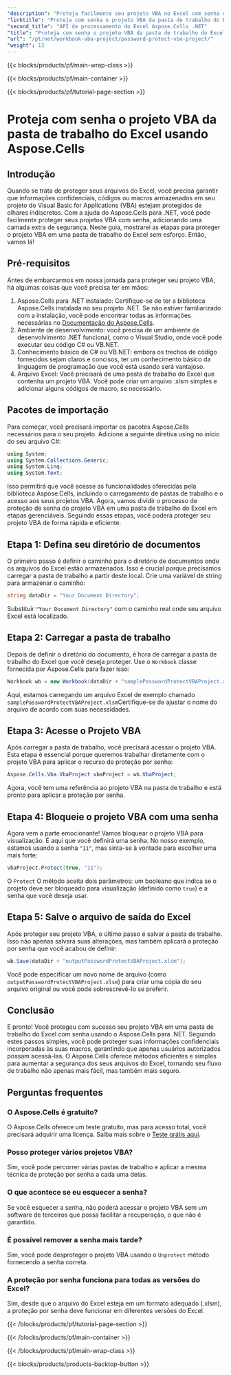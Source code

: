 ```yaml
---
"description": "Proteja facilmente seu projeto VBA no Excel com senha usando o Aspose.Cells para .NET. Siga este guia passo a passo para maior segurança."
"linktitle": "Proteja com senha o projeto VBA da pasta de trabalho do Excel usando Aspose.Cells"
"second_title": "API de processamento do Excel Aspose.Cells .NET"
"title": "Proteja com senha o projeto VBA da pasta de trabalho do Excel usando Aspose.Cells"
"url": "/pt/net/workbook-vba-project/password-protect-vba-project/"
"weight": 13
---
```


{{< blocks/products/pf/main-wrap-class >}}

{{< blocks/products/pf/main-container >}}

{{< blocks/products/pf/tutorial-page-section >}}

# Proteja com senha o projeto VBA da pasta de trabalho do Excel usando Aspose.Cells

## Introdução
Quando se trata de proteger seus arquivos do Excel, você precisa garantir que informações confidenciais, códigos ou macros armazenados em seu projeto do Visual Basic for Applications (VBA) estejam protegidos de olhares indiscretos. Com a ajuda do Aspose.Cells para .NET, você pode facilmente proteger seus projetos VBA com senha, adicionando uma camada extra de segurança. Neste guia, mostrarei as etapas para proteger o projeto VBA em uma pasta de trabalho do Excel sem esforço. Então, vamos lá!
## Pré-requisitos
Antes de embarcarmos em nossa jornada para proteger seu projeto VBA, há algumas coisas que você precisa ter em mãos:
1. Aspose.Cells para .NET instalado: Certifique-se de ter a biblioteca Aspose.Cells instalada no seu projeto .NET. Se não estiver familiarizado com a instalação, você pode encontrar todas as informações necessárias no [Documentação do Aspose.Cells](https://reference.aspose.com/cells/net/).
2. Ambiente de desenvolvimento: você precisa de um ambiente de desenvolvimento .NET funcional, como o Visual Studio, onde você pode executar seu código C# ou VB.NET.
3. Conhecimento básico de C# ou VB.NET: embora os trechos de código fornecidos sejam claros e concisos, ter um conhecimento básico da linguagem de programação que você está usando será vantajoso.
4. Arquivo Excel: Você precisará de uma pasta de trabalho do Excel que contenha um projeto VBA. Você pode criar um arquivo .xlsm simples e adicionar alguns códigos de macro, se necessário.
## Pacotes de importação
Para começar, você precisará importar os pacotes Aspose.Cells necessários para o seu projeto. Adicione a seguinte diretiva using no início do seu arquivo C#:
```csharp
using System;
using System.Collections.Generic;
using System.Linq;
using System.Text;
```
Isso permitirá que você acesse as funcionalidades oferecidas pela biblioteca Aspose.Cells, incluindo o carregamento de pastas de trabalho e o acesso aos seus projetos VBA.
Agora, vamos dividir o processo de proteção de senha do projeto VBA em uma pasta de trabalho do Excel em etapas gerenciáveis. Seguindo essas etapas, você poderá proteger seu projeto VBA de forma rápida e eficiente.
## Etapa 1: Defina seu diretório de documentos
O primeiro passo é definir o caminho para o diretório de documentos onde os arquivos do Excel estão armazenados. Isso é crucial porque precisamos carregar a pasta de trabalho a partir deste local. Crie uma variável de string para armazenar o caminho:
```csharp
string dataDir = "Your Document Directory";
```
Substituir `"Your Document Directory"` com o caminho real onde seu arquivo Excel está localizado.
## Etapa 2: Carregar a pasta de trabalho
Depois de definir o diretório do documento, é hora de carregar a pasta de trabalho do Excel que você deseja proteger. Use o `Workbook` classe fornecida por Aspose.Cells para fazer isso:
```csharp
Workbook wb = new Workbook(dataDir + "samplePasswordProtectVBAProject.xlsm");
```
Aqui, estamos carregando um arquivo Excel de exemplo chamado `samplePasswordProtectVBAProject.xlsm`Certifique-se de ajustar o nome do arquivo de acordo com suas necessidades.
## Etapa 3: Acesse o Projeto VBA
Após carregar a pasta de trabalho, você precisará acessar o projeto VBA. Esta etapa é essencial porque queremos trabalhar diretamente com o projeto VBA para aplicar o recurso de proteção por senha:
```csharp
Aspose.Cells.Vba.VbaProject vbaProject = wb.VbaProject;
```
Agora, você tem uma referência ao projeto VBA na pasta de trabalho e está pronto para aplicar a proteção por senha.
## Etapa 4: Bloqueie o projeto VBA com uma senha
Agora vem a parte emocionante! Vamos bloquear o projeto VBA para visualização. É aqui que você definirá uma senha. No nosso exemplo, estamos usando a senha `"11"`, mas sinta-se à vontade para escolher uma mais forte:
```csharp
vbaProject.Protect(true, "11");
```
O `Protect` O método aceita dois parâmetros: um booleano que indica se o projeto deve ser bloqueado para visualização (definido como `true`) e a senha que você deseja usar.
## Etapa 5: Salve o arquivo de saída do Excel
Após proteger seu projeto VBA, o último passo é salvar a pasta de trabalho. Isso não apenas salvará suas alterações, mas também aplicará a proteção por senha que você acabou de definir:
```csharp
wb.Save(dataDir + "outputPasswordProtectVBAProject.xlsm");
```
Você pode especificar um novo nome de arquivo (como `outputPasswordProtectVBAProject.xlsm`) para criar uma cópia do seu arquivo original ou você pode sobrescrevê-lo se preferir.
## Conclusão
E pronto! Você protegeu com sucesso seu projeto VBA em uma pasta de trabalho do Excel com senha usando o Aspose.Cells para .NET. Seguindo estes passos simples, você pode proteger suas informações confidenciais incorporadas às suas macros, garantindo que apenas usuários autorizados possam acessá-las. O Aspose.Cells oferece métodos eficientes e simples para aumentar a segurança dos seus arquivos do Excel, tornando seu fluxo de trabalho não apenas mais fácil, mas também mais seguro.
## Perguntas frequentes
### O Aspose.Cells é gratuito?
O Aspose.Cells oferece um teste gratuito, mas para acesso total, você precisará adquirir uma licença. Saiba mais sobre o [Teste grátis aqui](https://releases.aspose.com/).
### Posso proteger vários projetos VBA?
Sim, você pode percorrer várias pastas de trabalho e aplicar a mesma técnica de proteção por senha a cada uma delas.
### O que acontece se eu esquecer a senha?
Se você esquecer a senha, não poderá acessar o projeto VBA sem um software de terceiros que possa facilitar a recuperação, o que não é garantido.
### É possível remover a senha mais tarde?
Sim, você pode desproteger o projeto VBA usando o `Unprotect` método fornecendo a senha correta.
### A proteção por senha funciona para todas as versões do Excel?
Sim, desde que o arquivo do Excel esteja em um formato adequado (.xlsm), a proteção por senha deve funcionar em diferentes versões do Excel.


{{< /blocks/products/pf/tutorial-page-section >}}

{{< /blocks/products/pf/main-container >}}

{{< /blocks/products/pf/main-wrap-class >}}

{{< blocks/products/products-backtop-button >}}
